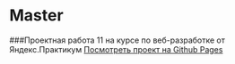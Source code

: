 # Master

###Проектная работа 11 на курсе по веб-разработке от Яндекс.Практикум
[Посмотреть проект на Github Pages](https://sanfili.github.io/)
